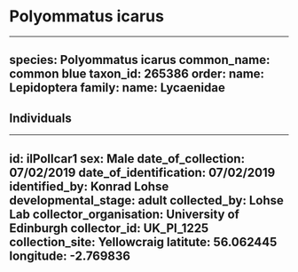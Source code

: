 # Polyommatus icarus

---
species: Polyommatus icarus
common_name: common blue
taxon_id: 265386
order:
  name: Lepidoptera
family:
  name: Lycaenidae
---

## Individuals

---
id: ilPolIcar1
sex: Male
date_of_collection: 07/02/2019
date_of_identification: 07/02/2019
identified_by: Konrad Lohse
developmental_stage: adult
collected_by: Lohse Lab
collector_organisation: University of Edinburgh
collector_id: UK_PI_1225
collection_site: Yellowcraig
latitute: 56.062445
longitude: -2.769836
---
